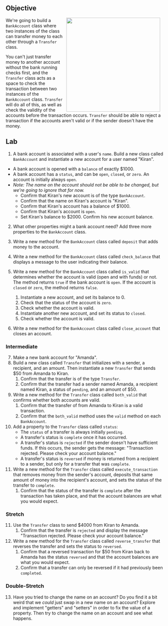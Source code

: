 ## Objective

<img src="https://after-school-assets.s3.amazonaws.com/jerry-mcguire.gif" width="300px" align="right" hspace="10"> We're going to build a `BankAccount` class where two instances of the class can transfer money to each other through a `Transfer` class.

You can't just transfer money to another account without the bank running checks first, and the `Transfer` class acts as a space to check the transaction between two instances of the `BankAccount` class. `Transfer` will do all of this, as well as check the validity of the accounts before the transaction occurs. `Transfer` should be able to reject a transaction if the accounts aren't valid or if the sender doesn't have the money.

## Lab

1. A bank account is associated with a user's `name`. Build a new class called `BankAccount` and instantiate a new account for a user named "Kiran".
- A bank account is opened with a `balance` of exactly $1000.
- A bank account has a `status`, and can be `open`, `closed`, or `zero`. An account is initially always `open`.
- _Note: The name on the account should not be able to be changed, but we're going to ignore that for now._
    - Confirm that Kiran's new account is of the type `BankAccount`.
    - Confirm that the name on Kiran's account is "Kiran".
    - Confirm that Kiran's account has a balance of $1000.
    - Confirm that Kiran's account is `open`.
    - Set Kiran's balance to $2000. Confirm his new account balance.

2. What other properties might a bank account need? Add three more properties to the `BankAccount` class. 

3. Write a new method for the `BankAccount` class called `deposit` that adds money to the account.

4. Write a new method for the `BankAccount` class called `check_balance` that displays a message to the user indicating their balance.

5. Write a new method for the `BankAccount` class called `is_valid` that determines whether the account is valid (open and with funds) or not. The method returns `true` if the bank account is `open`. If the account is `closed` or `zero`, the method returns `false`.
    1. Instantiate a new account, and set its balance to 0.
    2. Check that the status of the account is `zero`.
    3. Check whether the account is valid.
    4. Instantiate another new account, and set its status to `closed`.
    5. Check whether the account is valid.

6. Write a new method for the `BankAccount` class called `close_account` that closes an account.

### Intermediate 

7. Make a new bank account for "Amanda".
8. Build a new class called `Transfer` that initializes with a sender, a recipient, and an amount. Then instantiate a new `Transfer` that sends $50 from Amanda to Kiran.
    1. Confirm that the transfer is of the type `Transfer`.
    2. Confirm that the transfer had a sender named Amanda, a recipient named Kiran, a status of `pending`, and an amount of $50.
9. Write a new method for the `Transfer` class called `both_valid` that confirms whether both accounts are valid.
    1. Confirm that the transfer of from Amanda to Kiran is a valid transaction.
    2. Confirm that the `both_valid` method uses the `valid` method on each `BankAccount`.
10. Add a property to the `Transfer` class called `status`:
    - The `status` of a transfer is always initially `pending`. 
    - A transfer's status is `complete` once it has occurred.
    - A transfer's status is `rejected` if the sender doesn't have sufficient funds. If this occurs, the sender gets the message: "Transaction rejected. Please check your account balance."
    - A transfer's status is `reversed` if money is returned from a recipient to a sender, but only for a transfer that was `complete`.
11. Write a new method for the `Transfer` class called `execute_transaction` that removes money from the sender's account, deposits that same amount of money into the recipient's account, and sets the status of the transfer to `complete`.
    1. Confirm that the status of the transfer is `complete` after the transaction has taken place, and that the account balances are what you would expect.

### Stretch

11. Use the `Transfer` class to send $4000 from Kiran to Amanda.
    1. Confirm that the transfer is `rejected` and display the message "Transaction rejected. Please check your account balance."
12. Write a new method for the `Transfer` class called `reverse_transfer` that reverses the transfer and sets the status to `reversed`.
    1. Confirm that a reversed transaction for $50 from Kiran back to Amanda has the status `reversed` and that the account balances are what you would expect.
    2. Confirm that a transfer can only be reversed if it had previously been `completed`.

### Double-Stretch

13. Have you tried to change the name on an account? Do you find it a bit weird that we _could_ just swap in a new name on an account? Explore and implement "getters" and "setters" in order to fix the value of a property. Then try to change the name on an account and see what happens.
